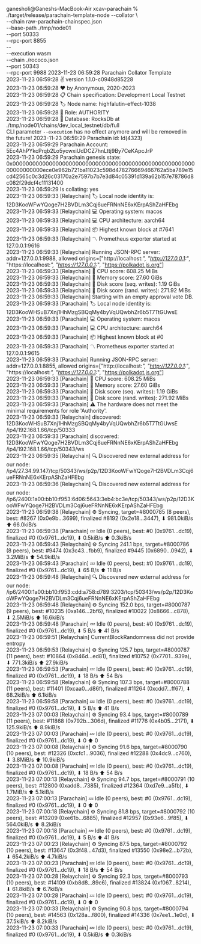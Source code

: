 ganesholi@Ganeshs-MacBook-Air xcav-parachain % ./target/release/parachain-template-node --collator \                                        
  --chain raw-parachain-chainspec.json \
  --base-path ./tmp/node01 \
  --port 50333 \
  --rpc-port 8855 \
  -- \
  --execution wasm \
  --chain ./rococo.json \
  --port 50343 \
  --rpc-port 9988
2023-11-23 06:59:28 Parachain Collator Template    
2023-11-23 06:59:28 ✌️  version 1.1.0-c0948d85228    
2023-11-23 06:59:28 ❤️  by Anonymous, 2020-2023    
2023-11-23 06:59:28 📋 Chain specification: Development Local Testnet    
2023-11-23 06:59:28 🏷  Node name: highfalutin-effect-1038    
2023-11-23 06:59:28 👤 Role: AUTHORITY    
2023-11-23 06:59:28 💾 Database: RocksDb at ./tmp/node01/chains/dev_local_testnet/db/full    
CLI parameter `--execution` has no effect anymore and will be removed in the future!
2023-11-23 06:59:29 Parachain id: Id(4323)    
2023-11-23 06:59:29 Parachain Account: 5Ec4AhPYkcPrqb2Lo5ycwxiUdDCZ7hnLttj9By7CeKApcJrP    
2023-11-23 06:59:29 Parachain genesis state: 0x000000000000000000000000000000000000000000000000000000000000000000ece0e962b721ba11023c598d478276669466762a5ba789e15cd42565c0c3d26c03170a2e7597b7b7e3d84c05391d139a62b157e78786d8c082f29dcf4c11131400    
2023-11-23 06:59:29 Is collating: yes    
2023-11-23 06:59:33 [Relaychain] 🏷  Local node identity is: 12D3KooWFwYQoge7H2BVDLm3Cqj6ueFRNnNE6xKErpAShZaHFEbg    
2023-11-23 06:59:33 [Relaychain] 💻 Operating system: macos    
2023-11-23 06:59:33 [Relaychain] 💻 CPU architecture: aarch64    
2023-11-23 06:59:33 [Relaychain] 📦 Highest known block at #7641    
2023-11-23 06:59:33 [Relaychain] 〽️ Prometheus exporter started at 127.0.0.1:9616    
2023-11-23 06:59:33 [Relaychain] Running JSON-RPC server: addr=127.0.0.1:9988, allowed origins=["http://localhost:*", "http://127.0.0.1:*", "https://localhost:*", "https://127.0.0.1:*", "https://polkadot.js.org"]    
2023-11-23 06:59:33 [Relaychain] 🏁 CPU score: 608.25 MiBs    
2023-11-23 06:59:33 [Relaychain] 🏁 Memory score: 27.60 GiBs    
2023-11-23 06:59:33 [Relaychain] 🏁 Disk score (seq. writes): 1.19 GiBs    
2023-11-23 06:59:33 [Relaychain] 🏁 Disk score (rand. writes): 271.92 MiBs    
2023-11-23 06:59:33 [Relaychain] Starting with an empty approval vote DB.
2023-11-23 06:59:33 [Parachain] 🏷  Local node identity is: 12D3KooWHSuB7Xnj1HhMzgSBQqMy4byVqUQwbhZr6b5T7TtGUwsE    
2023-11-23 06:59:33 [Parachain] 💻 Operating system: macos    
2023-11-23 06:59:33 [Parachain] 💻 CPU architecture: aarch64    
2023-11-23 06:59:33 [Parachain] 📦 Highest known block at #0    
2023-11-23 06:59:33 [Parachain] 〽️ Prometheus exporter started at 127.0.0.1:9615    
2023-11-23 06:59:33 [Parachain] Running JSON-RPC server: addr=127.0.0.1:8855, allowed origins=["http://localhost:*", "http://127.0.0.1:*", "https://localhost:*", "https://127.0.0.1:*", "https://polkadot.js.org"]    
2023-11-23 06:59:33 [Parachain] 🏁 CPU score: 608.25 MiBs    
2023-11-23 06:59:33 [Parachain] 🏁 Memory score: 27.60 GiBs    
2023-11-23 06:59:33 [Parachain] 🏁 Disk score (seq. writes): 1.19 GiBs    
2023-11-23 06:59:33 [Parachain] 🏁 Disk score (rand. writes): 271.92 MiBs    
2023-11-23 06:59:33 [Parachain] ⚠️  The hardware does not meet the minimal requirements for role 'Authority'.    
2023-11-23 06:59:33 [Relaychain] discovered: 12D3KooWHSuB7Xnj1HhMzgSBQqMy4byVqUQwbhZr6b5T7TtGUwsE /ip4/192.168.1.66/tcp/50333    
2023-11-23 06:59:33 [Parachain] discovered: 12D3KooWFwYQoge7H2BVDLm3Cqj6ueFRNnNE6xKErpAShZaHFEbg /ip4/192.168.1.66/tcp/50343/ws    
2023-11-23 06:59:35 [Relaychain] 🔍 Discovered new external address for our node: /ip4/27.34.99.147/tcp/50343/ws/p2p/12D3KooWFwYQoge7H2BVDLm3Cqj6ueFRNnNE6xKErpAShZaHFEbg    
2023-11-23 06:59:36 [Relaychain] 🔍 Discovered new external address for our node: /ip6/2400:1a00:bb10:f953:6d06:5643:3eb4:bc3e/tcp/50343/ws/p2p/12D3KooWFwYQoge7H2BVDLm3Cqj6ueFRNnNE6xKErpAShZaHFEbg    
2023-11-23 06:59:38 [Relaychain] ⚙️  Syncing, target=#8000785 (8 peers), best: #8267 (0x0e9b…3699), finalized #8192 (0x2e18…3447), ⬇ 981.0kiB/s ⬆ 66.0kiB/s    
2023-11-23 06:59:38 [Parachain] 💤 Idle (0 peers), best: #0 (0x9761…dc19), finalized #0 (0x9761…dc19), ⬇ 0.5kiB/s ⬆ 0.3kiB/s    
2023-11-23 06:59:43 [Relaychain] ⚙️  Syncing 241.1 bps, target=#8000786 (8 peers), best: #9474 (0x3c43…fbb9), finalized #9445 (0x6890…0942), ⬇ 3.2MiB/s ⬆ 54.9kiB/s    
2023-11-23 06:59:43 [Parachain] 💤 Idle (0 peers), best: #0 (0x9761…dc19), finalized #0 (0x9761…dc19), ⬇ 65 B/s ⬆ 11 B/s    
2023-11-23 06:59:48 [Relaychain] 🔍 Discovered new external address for our node: /ip6/2400:1a00:bb10:f953:cdd:a758:d789:3203/tcp/50343/ws/p2p/12D3KooWFwYQoge7H2BVDLm3Cqj6ueFRNnNE6xKErpAShZaHFEbg    
2023-11-23 06:59:48 [Relaychain] ⚙️  Syncing 152.0 bps, target=#8000787 (9 peers), best: #10235 (0xa146…2bf6), finalized #10022 (0x8666…c878), ⬇ 2.5MiB/s ⬆ 16.6kiB/s    
2023-11-23 06:59:48 [Parachain] 💤 Idle (0 peers), best: #0 (0x9761…dc19), finalized #0 (0x9761…dc19), ⬇ 5 B/s ⬆ 41 B/s    
2023-11-23 06:59:51 [Relaychain] CurrentBlockRandomness did not provide entropy    
2023-11-23 06:59:53 [Relaychain] ⚙️  Syncing 125.7 bps, target=#8000787 (11 peers), best: #10864 (0x846d…ed81), finalized #10752 (0x7701…939a), ⬇ 771.3kiB/s ⬆ 27.9kiB/s    
2023-11-23 06:59:53 [Parachain] 💤 Idle (0 peers), best: #0 (0x9761…dc19), finalized #0 (0x9761…dc19), ⬇ 18 B/s ⬆ 54 B/s    
2023-11-23 06:59:58 [Relaychain] ⚙️  Syncing 107.3 bps, target=#8000788 (11 peers), best: #11401 (0xcaa0…d86f), finalized #11264 (0xcdd7…ff67), ⬇ 68.2kiB/s ⬆ 6.1kiB/s    
2023-11-23 06:59:58 [Parachain] 💤 Idle (0 peers), best: #0 (0x9761…dc19), finalized #0 (0x9761…dc19), ⬇ 5 B/s ⬆ 41 B/s    
2023-11-23 07:00:03 [Relaychain] ⚙️  Syncing 93.4 bps, target=#8000789 (11 peers), best: #11868 (0x792b…306d), finalized #11776 (0x4b05…2171), ⬇ 125.9kiB/s ⬆ 8.9kiB/s    
2023-11-23 07:00:03 [Parachain] 💤 Idle (0 peers), best: #0 (0x9761…dc19), finalized #0 (0x9761…dc19), ⬇ 0 ⬆ 0    
2023-11-23 07:00:08 [Relaychain] ⚙️  Syncing 91.6 bps, target=#8000790 (10 peers), best: #12326 (0xcfc1…9036), finalized #12288 (0x4dc9…c760), ⬇ 3.8MiB/s ⬆ 10.9kiB/s    
2023-11-23 07:00:08 [Parachain] 💤 Idle (0 peers), best: #0 (0x9761…dc19), finalized #0 (0x9761…dc19), ⬇ 18 B/s ⬆ 54 B/s    
2023-11-23 07:00:13 [Relaychain] ⚙️  Syncing 94.7 bps, target=#8000791 (10 peers), best: #12800 (0xadd8…7385), finalized #12364 (0xd7e9…a5fb), ⬇ 1.7MiB/s ⬆ 5.1kiB/s    
2023-11-23 07:00:13 [Parachain] 💤 Idle (0 peers), best: #0 (0x9761…dc19), finalized #0 (0x9761…dc19), ⬇ 0 ⬆ 0    
2023-11-23 07:00:18 [Relaychain] ⚙️  Syncing 81.8 bps, target=#8000792 (10 peers), best: #13209 (0xe61b…6885), finalized #12957 (0x93e6…9f85), ⬇ 564.0kiB/s ⬆ 8.2kiB/s    
2023-11-23 07:00:18 [Parachain] 💤 Idle (0 peers), best: #0 (0x9761…dc19), finalized #0 (0x9761…dc19), ⬇ 5 B/s ⬆ 41 B/s    
2023-11-23 07:00:23 [Relaychain] ⚙️  Syncing 87.5 bps, target=#8000792 (10 peers), best: #13647 (0x3f48…47d3), finalized #13550 (0x98e2…b72b), ⬇ 654.2kiB/s ⬆ 4.7kiB/s    
2023-11-23 07:00:23 [Parachain] 💤 Idle (0 peers), best: #0 (0x9761…dc19), finalized #0 (0x9761…dc19), ⬇ 18 B/s ⬆ 54 B/s    
2023-11-23 07:00:28 [Relaychain] ⚙️  Syncing 92.3 bps, target=#8000793 (10 peers), best: #14109 (0xb8d8…89c6), finalized #13824 (0xf067…8214), ⬇ 61.8kiB/s ⬆ 6.7kiB/s    
2023-11-23 07:00:28 [Parachain] 💤 Idle (0 peers), best: #0 (0x9761…dc19), finalized #0 (0x9761…dc19), ⬇ 0 ⬆ 0    
2023-11-23 07:00:33 [Relaychain] ⚙️  Syncing 90.8 bps, target=#8000794 (10 peers), best: #14563 (0x128a…f800), finalized #14336 (0x7ee1…1e0d), ⬇ 37.5kiB/s ⬆ 8.2kiB/s    
2023-11-23 07:00:33 [Parachain] 💤 Idle (0 peers), best: #0 (0x9761…dc19), finalized #0 (0x9761…dc19), ⬇ 0.5kiB/s ⬆ 0.3kiB/s  